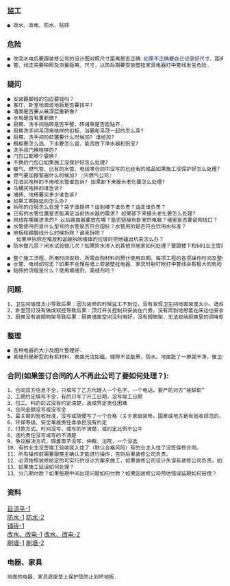 ### 监工
```css
● 改水、改电、防水、贴砖
```

### 危险
```css
● 改完水电后要跟装修公司的设计图对照尺寸距离是否正确.如果不正确要自己记录好尺寸、距离.
● 管、线走完要拍照及测量距离、尺寸，以防后期要安装壁挂家具电器打中管线发生危险.
```

### 疑问
```css
● 安装踢脚线的包边要钱吗？
● 客厅、卧室地面还地板是否要找平?
● 墙面是否要从最深层重新做?
● 水电是否有重新做?
● 厨房、洗手间贴砖是否平整，砖缝隙是否能贴齐.
● 厨房洗手间吊顶用啥样的扣板、浴霸和吊顶一起的怎么弄?
● 厨房、洗手间的前置要什么时候加? 谁给加?
● 橱柜要怎么选、下水要怎么留、能否放下净水器和厨宝?
● 洗手间门换啥样的?
● 门包口都哪个要换?
● 不换的门包口如果施工没保护好怎么处理?
● 暖气、燃气管、已有的水管、电线等合同中没写的已经有的成品如果施工没保护好怎么处理?
● 燃气要加报警器什么时候加? (问燃气公司)
● 花洒买啥样的不用改水管谁告诉? 如果卸下来接头老化要怎么处理?
● 马桶买啥样的谁告诉?
● 墙砖、地砖要买多少谁告诉? 
● 如果工期拖延的怎么办?
● 拆除的垃圾怎么处理？袋子谁提供？运到楼下谁负责？运走谁负责？
● 已有的水管位置是否能满足当前热水器的需求? 如果卸下来接头老化要怎么处理?
● 网线在哪接进来的? 以后路由器要放在哪？能否链接到卧室的电脑？墙里是否要留网线口？
● 水管使用的是什么型号的水管是否符合国标？水管用的是否符合饮用水标准？
● 地板和踢脚线什么时候拆除？谁来拆除？
   如果早拆除在堆放和运输拆除墙体的垃圾时把地磕出坑来怎么办？
● 防水做几层？闭水试验做几次？如果防水渗入到其他邻居家如何处理？要跟楼下和601业主提前沟通好方便查看是否漏水.

● 整个施工流程、所用时间安排、所需自购材料的预计使用日期、每项工程的各项操作时间及整体完成时间、装修公司提供的各项(材料、品牌、型号、量)？
● 水管、电线如何走？如果不合理在墙上安装壁挂电器、家具时射钉枪打中管线会有极大的危险.
● 贴砖的流程是什么？使用填缝剂、美缝剂吗？
```

### 问题.
```css
1、卫生间坡度太小导致后果：因为装修的时候监工不到位，没有发现卫生间地面坡度太小，造成排水困难，进而产生卫生间积水问题，久而久之还会臭水沟的难闻气味。
2、卧室顶灯没有做成双控导致后果：顶灯开关控制只安装在门旁，没有周到地想着在床边也安装一个。这样的话睡前关灯就会很麻烦。如果只安装在床前，进门开灯也困难，非常不方便。(变成可遥控的)
3、厨房没有装搁物架导致后果：厨房墙面空间没利用好，没有搁物架，无法收纳厨房里的调味瓶、各类铲子勺子等。做菜时厨房也会变得乱糟糟的。补救妙招：利用柜体之间的缝隙、或者直接在墙面做隔板或隐藏式支架。或者上网淘一些储物架放在台面或者钉在墙上。
```

### 整理
```css
● 各种电器的大小及图片整理好.
● 美缝剂是新型的有机材料，表面光洁如磁，缝隙不变脏黑，防水。地面脏了一擦就干净，像卫生间使用美缝剂后可以保证不会有异味而且能抑制细菌的滋生从而保护家人的身体健康。
```

### 合同(如果签订合同的人不再此公司了要如何处理？):
```css
1、合同双方信息不全，只填写了乙方代理人一个名字、一个电话，要严防对方“被辞职”
2、工期约定填写不全，有的只写了开工日期，没写竣工日期
3、包工、料的形式没有约定清楚，造成界定责任困难
4、合同金额没写或没写全
5、最关键的验收标准，没写或随便写了一个合格（关于家庭装修，国家或地方是有验收规范的，每一条都有数值和文字规定）
6、环保等级、安全事故责任谁承担没有约定
7、付款方式、时间没写，或写的不清楚，或约定比例不公平
8、违约责任没写或写的不清楚
9、争议解决方式，碍着面子没写，仲裁、法院，一个没选
10、有的业主没签竣工验收就入住了（默认合格风险）有的业主入住了没签保修合同。
11、所有操作前需要跟房主确认才能进行操作，否则后果装修公司负责。
12、必须按照装修给定的可实行的设计方案来施工，如果装修公司设计失误有装修公司负责，如果施工中出现问题有装修公司负责。
13、如果施工延误如何处理？
13、分几期付款？如果每期中间出现问题如何付款？如果因装修公司预估错误延期如何赔偿？
```

### 资料
[自流平-1](http://m.jia.com/zixun/article/546922.html)<br>
[防水-1](http://m.jia.com/zixun/article/354602.html) [防水-2](http://m.jia.com/zixun/article/553693.html)<br>
[铺砖-1](http://m.jia.com/zixun/article/548399.html)<br>
[改水、改电-1](http://m.jia.com/zixun/article/507621.html) [改水、改电-2](http://m.jia.com/zixun/article/509374.html)<br>
[刷墙-1](http://m.jia.com/zixun/article/491518.html) [刷墙-2](http://m.jia.com/zixun/article/502011.html)


### 电器、家具
```css
地面的电器、家具底座垫上保护垫防止划坏地板.
```
